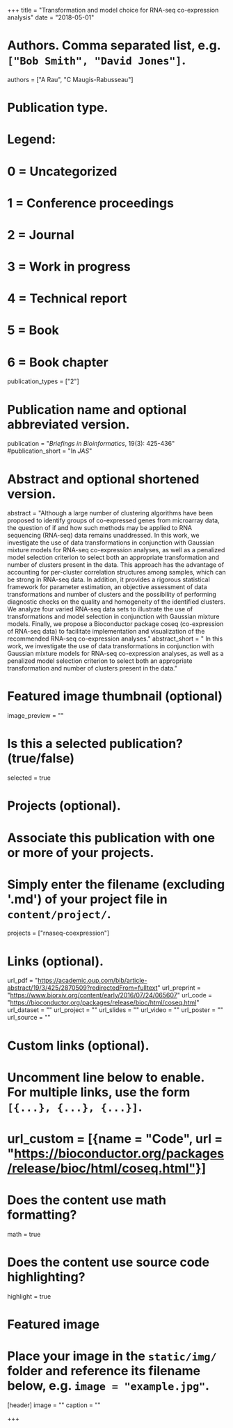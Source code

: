 +++
title = "Transformation and model choice for RNA-seq co-expression analysis"
date = "2018-05-01"

# Authors. Comma separated list, e.g. `["Bob Smith", "David Jones"]`.
authors = ["A Rau", "C Maugis-Rabusseau"]

# Publication type.
# Legend:
# 0 = Uncategorized
# 1 = Conference proceedings
# 2 = Journal
# 3 = Work in progress
# 4 = Technical report
# 5 = Book
# 6 = Book chapter
publication_types = ["2"]

# Publication name and optional abbreviated version.
publication = "*Briefings in Bioinformatics*, 19(3): 425-436"
#publication_short = "In *JAS*"

# Abstract and optional shortened version.
abstract = "Although a large number of clustering algorithms have been proposed to identify groups of co-expressed genes from microarray data, the question of if and how such methods may be applied to RNA sequencing (RNA-seq) data remains unaddressed. In this work, we investigate the use of data transformations in conjunction with Gaussian mixture models for RNA-seq co-expression analyses, as well as a penalized model selection criterion to select both an appropriate transformation and number of clusters present in the data. This approach has the advantage of accounting for per-cluster correlation structures among samples, which can be strong in RNA-seq data. In addition, it provides a rigorous statistical framework for parameter estimation, an objective assessment of data transformations and number of clusters and the possibility of performing diagnostic checks on the quality and homogeneity of the identified clusters. We analyze four varied RNA-seq data sets to illustrate the use of transformations and model selection in conjunction with Gaussian mixture models. Finally, we propose a Bioconductor package coseq (co-expression of RNA-seq data) to facilitate implementation and visualization of the recommended RNA-seq co-expression analyses."
abstract_short = " In this work, we investigate the use of data transformations in conjunction with Gaussian mixture models for RNA-seq co-expression analyses, as well as a penalized model selection criterion to select both an appropriate transformation and number of clusters present in the data."


# Featured image thumbnail (optional)
image_preview = ""

# Is this a selected publication? (true/false)
selected = true

# Projects (optional).
#   Associate this publication with one or more of your projects.
#   Simply enter the filename (excluding '.md') of your project file in `content/project/`.
projects = ["rnaseq-coexpression"]

# Links (optional).
url_pdf = "https://academic.oup.com/bib/article-abstract/19/3/425/2870509?redirectedFrom=fulltext"
url_preprint = "https://www.biorxiv.org/content/early/2016/07/24/065607"
url_code = "https://bioconductor.org/packages/release/bioc/html/coseq.html"
url_dataset = ""
url_project = ""
url_slides = ""
url_video = ""
url_poster = ""
url_source = ""

# Custom links (optional).
#   Uncomment line below to enable. For multiple links, use the form `[{...}, {...}, {...}]`.
# url_custom = [{name = "Code", url = "https://bioconductor.org/packages/release/bioc/html/coseq.html"}]

# Does the content use math formatting?
math = true

# Does the content use source code highlighting?
highlight = true

# Featured image
# Place your image in the `static/img/` folder and reference its filename below, e.g. `image = "example.jpg"`.
[header]
image = ""
caption = ""

+++

